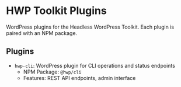 # HWP Toolkit Plugins

WordPress plugins for the Headless WordPress Toolkit. Each plugin is paired with an NPM package.

## Plugins

- `hwp-cli`: WordPress plugin for CLI operations and status endpoints
  - NPM Package: `@hwp/cli`
  - Features: REST API endpoints, admin interface
